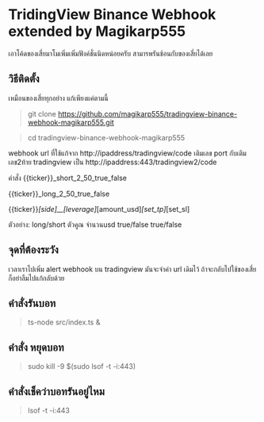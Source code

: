 # TridingView Binance Webhook extended by Magikarp555

เอาโค้ดของเสี่ยมาโมเพิ่มเพิ่มฟังค์ชั่นนิดหน่อยครับ สามารพรันช้อนกับของเสี่ยได้เลย

## วิธีติดตั้ง
เหมือนของเสี่ยทุกอย่าง แก้เพียงแค่ตามนี้

> git clone https://github.com/magikarp555/tradingview-binance-webhook-magikarp555.git

> cd tradingview-binance-webhook-magikarp555

webhook url ที่ใช้แก้จาก
http://ipaddress/tradingview/code
เติมเลข port กับเติมเลข2ท้าย tradingview เป็น
http://ipaddress:443/tradingview2/code

คำสั่ง
{{ticker}}_short_2_50_true_false

{{ticker}}_long_2_50_true_false

{{ticker}}_[side]__[leverage]_[amount_usd]_[set_tp]_[set_sl]

ตัวอย่าง: long/short  ตัวคูณ  จำนวนusd    true/false  true/false

## 

## จุดที่ต้องระวัง
เวลาเราไปเพิ่ม alert webhook บน tradingview มันจะจำค่า url เดิมไว้ ถ้าจะกลับไปใช้ของเสี่ย ก็อย่าลืมไปแก้กลับด้วย

## คำสั่งรันบอท
> ts-node src/index.ts &

## คำสั่ง หยุดบอท
> sudo kill -9 $(sudo lsof -t -i:443)

## คำสั่งเช็คว่าบอทรันอยู่ไหม
> lsof -t -i:443